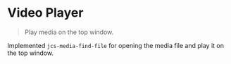 # Video Player
> Play media on the top window.

Implemented `jcs-media-find-file` for opening the media file 
and play it on the top window.

